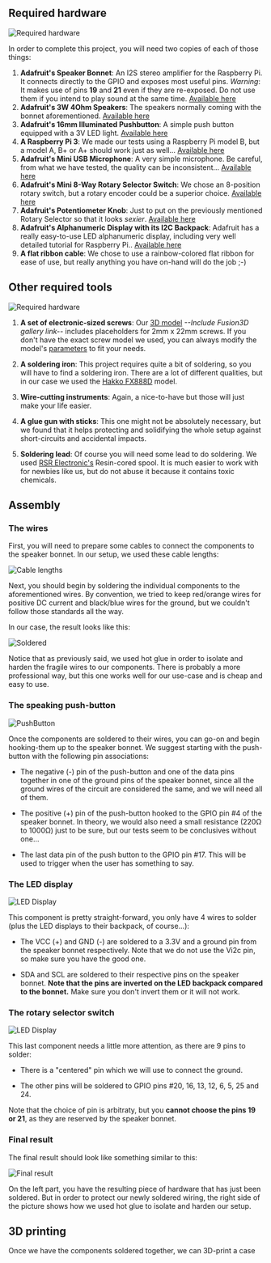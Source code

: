 ## Required hardware

![Required hardware](./img/IMG_0350.png "Required hardware")

In order to complete this project, you will need two copies of each of those things:

1. **Adafruit's Speaker Bonnet**: An I2S stereo amplifier for the Raspberry Pi. It connects directly to the GPIO and exposes most useful pins. *Warning*: It makes use of pins **19** and **21** even if they are re-exposed. Do not use them if you intend to play sound at the same time. [Available here](https://www.adafruit.com/product/3346)
2. **Adafruit's 3W 4Ohm Speakers**: The speakers normally coming with the bonnet aforementioned. [Available here](https://www.adafruit.com/product/3351)
3. **Adafruit's 16mm Illuminated Pushbutton**: A simple push button equipped with a 3V LED light. [Available here](https://www.adafruit.com/product/1479)
4. **A Raspberry Pi 3**: We made our tests using a Raspberry Pi model B, but a model A, B+ or A+ should work just as well... [Available here](https://www.buyapi.ca/product/raspberry-pi-3-model-b-plus/)
5. **Adafruit's Mini USB Microphone**: A very simple microphone. Be careful, from what we have tested, the quality can be inconsistent... [Available here](https://www.adafruit.com/product/3367)
6. **Adafruit's Mini 8-Way Rotary Selector Switch**: We chose an 8-position rotary switch, but a rotary encoder could be a superior choice. [Available here](https://www.adafruit.com/product/2925)
7. **Adafruit's Potentiometer Knob**: Just to put on the previously mentioned Rotary Selector so that it looks *sexier*. [Available here](https://www.adafruit.com/product/2047)
8. **Adafruit's Alphanumeric Display with its I2C Backpack**: Adafruit has a really easy-to-use LED alphanumeric display, including very well detailed tutorial for Raspberry Pi.. [Available here](https://www.adafruit.com/product/1911)
9. **A flat ribbon cable**: We chose to use a rainbow-colored flat ribbon for ease of use, but really anything you have on-hand will do the job ;-)

## Other required tools

![Required hardware](./img/other_hardware.jpg "Required hardware")

1. **A set of electronic-sized screws**: Our [3D model]() *--Include Fusion3D gallery link--* includes placeholders for 2mm x 22mm screws. If you don't have the exact screw model we used, you can always modify the model's [parameters](https://www.youtube.com/watch?v=apkUQKNwHIo) to fit your needs.

2. **A soldering iron**: This project requires quite a bit of soldering, so you will have to find a soldering iron. There are a lot of different qualities, but in our case we used the [Hakko FX888D]( https://www.hakko.com/english/products/hakko_fx888d.html) model.

3. **Wire-cutting instruments**: Again, a nice-to-have but those will just make your life easier.

4. **A glue gun with sticks**: This one might not be absolutely necessary, but we found that it helps protecting and solidifying the whole setup against short-circuits and accidental impacts.

5. **Soldering lead**: Of course you will need some lead to do soldering. We used [RSR Electronic's](https://www.elexp.com/ProductDetails.aspx?item_no=060701&CatId=c98e6dbc-415b-4cfe-8661-15f3ec0b88ec) Resin-cored spool. It is much easier to work with for newbies like us, but do not abuse it because it contains toxic chemicals.

## Assembly

### The wires

First, you will need to prepare some cables to connect the components to the speaker bonnet. In our setup, we used these cable lengths:

![Cable lengths](./img/IMG_0363.jpg "Cable lengths")

Next, you should begin by soldering the individual components to the aforementioned wires. By convention, we tried to keep red/orange wires for positive DC current and black/blue wires for the ground, but we couldn't follow those standards all the way.

In our case, the result looks like this:

![Soldered](./img/soldered.jpg "Soldered elements")

Notice that as previously said, we used hot glue in order to isolate and harden the fragile wires to our components. There is probably a more professional way, but this one works well for our use-case and is cheap and easy to use.

### The speaking push-button

![PushButton](./img/IMG_0384.jpg "LED Push Button")

Once the components are soldered to their wires, you can go-on and begin hooking-them up to the speaker bonnet. We suggest starting with the push-button with the following pin associations:

- The negative (-) pin of the push-button and one of the data pins together in one of the ground pins of the speaker bonnet, since all the ground wires of the circuit are considered the same, and we will need all of them.

- The positive (+) pin of the push-button hooked to the GPIO pin #4 of the speaker bonnet. In theory, we would also need a small resistance (220Ω to 1000Ω) just to be sure, but our tests seem to be conclusives without one...

- The last data pin of the push button to the GPIO pin #17. This will be used to trigger when the user has something to say.

### The LED display

![LED Display](./img/IMG_0387.jpg "LED Display")

This component is pretty straight-forward, you only have 4 wires to solder (plus the LED displays to their backpack, of course...):

- The VCC (+) and GND (-) are soldered to a 3.3V and a ground pin from the speaker bonnet respectively. Note that we do not use the Vi2c pin, so make sure you have the good one.

- SDA and SCL are soldered to their respective pins on the speaker bonnet. **Note that the pins are inverted on the LED backpack compared to the bonnet.** Make sure you don't invert them or it will not work.

### The rotary selector switch

![LED Display](./img/IMG_0389.jpg "LED Display")

This last component needs a little more attention, as there are 9 pins to solder:

- There is a "centered" pin which we will use to connect the ground.

- The other pins will be soldered to GPIO pins #20, 16, 13, 12, 6, 5, 25 and 24.

Note that the choice of pin is arbitraty, but you **cannot choose the pins 19 or 21**, as they are reserved by the speaker bonnet.

### Final result

The final result should look like something similar to this:

![Final result](./img/final.jpg "Final result")

On the left part, you have the resulting piece of hardware that has just been soldered. But in order to protect our newly soldered wiring, the right side of the picture shows how we used hot glue to isolate and harden our setup.

## 3D printing

Once we have the components soldered together, we can 3D-print a case 
